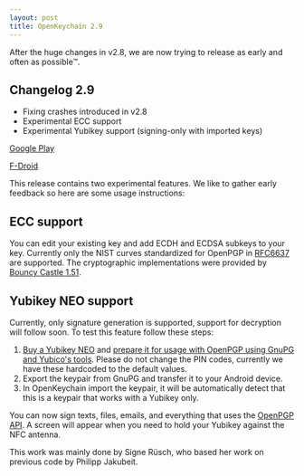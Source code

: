 ```yaml
---
layout: post
title: OpenKeychain 2.9
---
```


After the huge changes in v2.8, we are now trying to release as early and often as possible™.

## Changelog 2.9
  * Fixing crashes introduced in v2.8
  * Experimental ECC support
  * Experimental Yubikey support (signing-only with imported keys)

[Google Play](https://play.google.com/store/apps/details?id=org.sufficientlysecure.keychain)

[F-Droid](https://f-droid.org/app/org.sufficientlysecure.keychain)

This release contains two experimental features. We like to gather early feedback so here are some usage instructions:

## ECC support
You can edit your existing key and add ECDH and ECDSA subkeys to your key. Currently only the NIST curves standardized for OpenPGP in [RFC6637](http://tools.ietf.org/html/rfc6637) are supported. The cryptographic implementations were provided by [Bouncy Castle 1.51](https://www.bouncycastle.org/).

## Yubikey NEO support
Currently, only signature generation is supported, support for decryption will follow soon. To test this feature follow these steps:

  1. [Buy a Yubikey NEO](http://www.yubico.com/support/resellers/) and [prepare it for usage with OpenPGP using GnuPG and Yubico's tools](http://www.yubico.com/2012/12/yubikey-neo-openpgp/). Please do not change the PIN codes, currently we have these hardcoded to the default values.
  2. Export the keypair from GnuPG and transfer it to your Android device.
  3. In OpenKeychain import the keypair, it will be automatically detect that this is a keypair that works with a Yubikey only.
  
You can now sign texts, files, emails, and everything that uses the [OpenPGP API](http://www.openkeychain.org/apps/). A screen will appear when you need to hold your Yubikey against the NFC antenna.

This work was mainly done by Signe Rüsch, who based her work on previous code by Philipp Jakubeit.